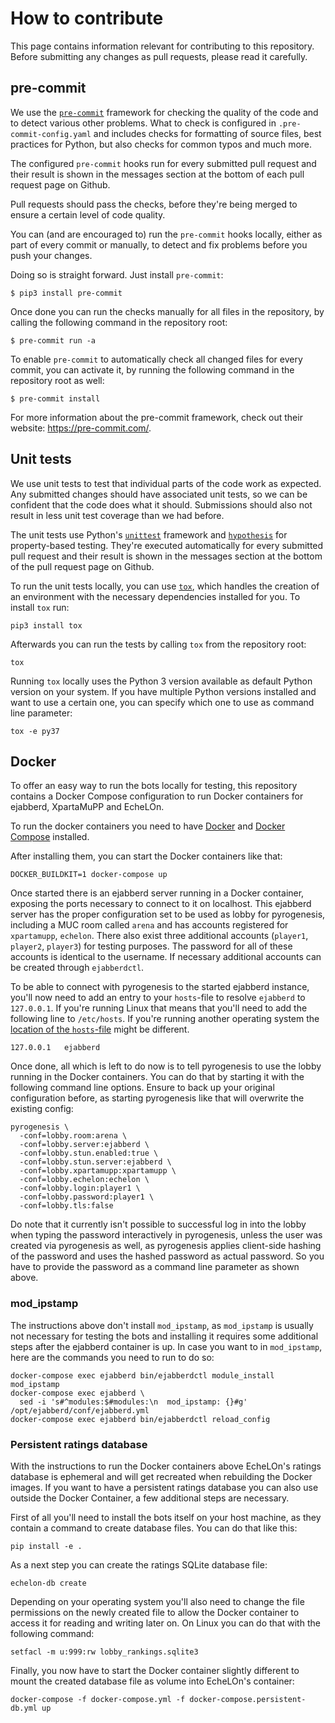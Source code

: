 # How to contribute

This page contains information relevant for contributing to this repository. Before submitting any
changes as pull requests, please read it carefully.

## pre-commit

We use the [`pre-commit`](https://pre-commit.com/) framework for checking the quality of the code
and to detect various other problems. What to check is configured in `.pre-commit-config.yaml` and
includes checks for formatting of source files, best practices for Python, but also checks for
common typos and much more.

The configured `pre-commit` hooks run for every submitted pull request and their result is shown in
the messages section at the bottom of each pull request page on Github.

Pull requests should pass the checks, before they're being merged to ensure a certain level of
code quality.

You can (and are encouraged to) run the `pre-commit` hooks locally, either as part of every commit
or manually, to detect and fix problems before you push your changes.

Doing so is straight forward. Just install `pre-commit`:

```
$ pip3 install pre-commit
```

Once done you can run the checks manually for all files in the repository, by calling the following
command in the repository root:

```
$ pre-commit run -a
```

To enable `pre-commit` to automatically check all changed files for every commit, you can activate
it, by running the following command in the repository root as well:

```
$ pre-commit install
```

For more information about the pre-commit framework, check out their website:
https://pre-commit.com/.

## Unit tests

We use unit tests to test that individual parts of the code work as expected. Any submitted changes
should have associated unit tests, so we can be confident that the code does what it should.
Submissions should also not result in less unit test coverage than we had before.

The unit tests use Python's [`unittest`](https://docs.python.org/3/library/unittest.html)
framework and [`hypothesis`](https://hypothesis.readthedocs.io/) for property-based testing.
They're executed automatically for every submitted pull request and their result is shown in the
messages section at the bottom of the pull request page on Github.

To run the unit tests locally, you can use [`tox`](https://tox.readthedocs.io/), which handles the
creation of an environment with the necessary dependencies installed for you. To install `tox` run:

```
pip3 install tox
```

Afterwards you can run the tests by calling `tox` from the repository root:

```
tox
```

Running `tox` locally uses the Python 3 version available as default Python version on your system.
If you have multiple Python versions installed and want to use a certain one, you can specify which
one to use as command line parameter:

```
tox -e py37
```

## Docker

To offer an easy way to run the bots locally for testing, this repository contains a Docker
Compose configuration to run Docker containers for ejabberd, XpartaMuPP and EcheLOn.

To run the docker containers you need to have [Docker](https://www.docker.com/) and
[Docker Compose](https://docs.docker.com/compose/install/) installed.

After installing them, you can start the Docker containers like that:

```
DOCKER_BUILDKIT=1 docker-compose up
```

Once started there is an ejabberd server running in a Docker container, exposing the ports
necessary to connect to it on localhost. This ejabberd server has the proper configuration set to
be used as lobby for pyrogenesis, including a MUC room called `arena` and has accounts registered
for `xpartamupp`, `echelon`. There also exist three additional accounts (`player1`, `player2`,
`player3`) for testing purposes. The password for all of these accounts is identical to the
username. If necessary additional accounts can be created through `ejabberdctl`.

To be able to connect with pyrogenesis to the started ejabberd instance, you'll now need to add an
entry to your `hosts`-file to resolve `ejabberd` to `127.0.0.1`. If you're running Linux that means
that you'll need to add the following line to `/etc/hosts`. If you're running another operating
system the [location of the `hosts`-file](https://en.wikipedia.org/wiki/Hosts_(file)#Location_in_the_file_system)
might be different.

```
127.0.0.1   ejabberd
```

Once done, all which is left to do now is to tell pyrogenesis to use the lobby running in the
Docker containers. You can do that by starting it with the following command line options. Ensure
to back up your original configuration before, as starting pyrogenesis like that will overwrite the
existing config:

```
pyrogenesis \
  -conf=lobby.room:arena \
  -conf=lobby.server:ejabberd \
  -conf=lobby.stun.enabled:true \
  -conf=lobby.stun.server:ejabberd \
  -conf=lobby.xpartamupp:xpartamupp \
  -conf=lobby.echelon:echelon \
  -conf=lobby.login:player1 \
  -conf=lobby.password:player1 \
  -conf=lobby.tls:false
```

Do note that it currently isn't possible to successful log in into the lobby when typing the
password interactively in pyrogenesis, unless the user was created via pyrogenesis as well, as
pyrogenesis applies client-side hashing of the password and uses the hashed password as actual
password. So you have to provide the password as a command line parameter as shown above.

### mod_ipstamp

The instructions above don't install `mod_ipstamp`, as `mod_ipstamp` is usually not necessary for
testing the bots and installing it requires some additional steps after the ejabberd container is
up. In case you want to in `mod_ipstamp`, here are the commands you need to run to do so:

```
docker-compose exec ejabberd bin/ejabberdctl module_install mod_ipstamp
docker-compose exec ejabberd \
  sed -i 's#^modules:$#modules:\n  mod_ipstamp: {}#g' /opt/ejabberd/conf/ejabberd.yml
docker-compose exec ejabberd bin/ejabberdctl reload_config
```

### Persistent ratings database

With the instructions to run the Docker containers above EcheLOn's ratings database is ephemeral
and will get recreated when rebuilding the Docker images. If you want to have a persistent ratings
database you can also use outside the Docker Container, a few additional steps are necessary.

First of all you'll need to install the bots itself on your host machine, as they contain a
command to create database files. You can do that like this:

```
pip install -e .
```

As a next step you can create the ratings SQLite database file:

```
echelon-db create
```

Depending on your operating system you'll also need to change the file permissions on the newly
created file to allow the Docker container to access it for reading and writing later on. On Linux
you can do that with the following command:

```
setfacl -m u:999:rw lobby_rankings.sqlite3
```

Finally, you now have to start the Docker container slightly different to mount the created database
file as volume into EcheLOn's container:

```
docker-compose -f docker-compose.yml -f docker-compose.persistent-db.yml up
```
